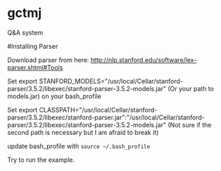 # gctmj
Q&amp;A system



#Installing Parser

Download parser from here: http://nlp.stanford.edu/software/lex-parser.shtml#Tools

Set export STANFORD_MODELS="/usr/local/Cellar/stanford-parser/3.5.2/libexec/stanford-parser-3.5.2-models.jar" (Or your path to models.jar) on your bash_profile

Set export CLASSPATH="/usr/local/Cellar/stanford-parser/3.5.2/libexec/stanford-parser.jar":"/usr/local/Cellar/stanford-parser/3.5.2/libexec/stanford-parser-3.5.2-models.jar" (Not sure if the second path is necessary but I am afraid to break it)

update bash_profile with ``source ~/.bash_profile``

Try to run the example.
